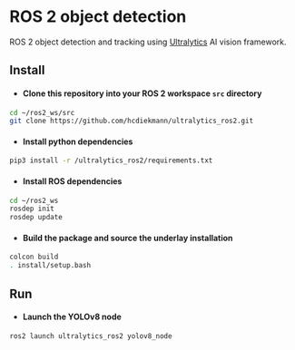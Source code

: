 # ROS 2 object detection
ROS 2 object detection and tracking using [Ultralytics](https://ultralytics.com/) AI vision framework.

## Install
- #### Clone this repository into your ROS 2 workspace `src`  directory
```bash
cd ~/ros2_ws/src 
git clone https://github.com/hcdiekmann/ultralytics_ros2.git
```
- #### Install python dependencies
```bash
pip3 install -r /ultralytics_ros2/requirements.txt
```
- #### Install ROS dependencies
```bash
cd ~/ros2_ws
rosdep init
rosdep update
```
- #### Build the package and source the underlay installation
```bash
colcon build
. install/setup.bash
```

## Run
- #### Launch the YOLOv8 node
```bash
ros2 launch ultralytics_ros2 yolov8_node
```


